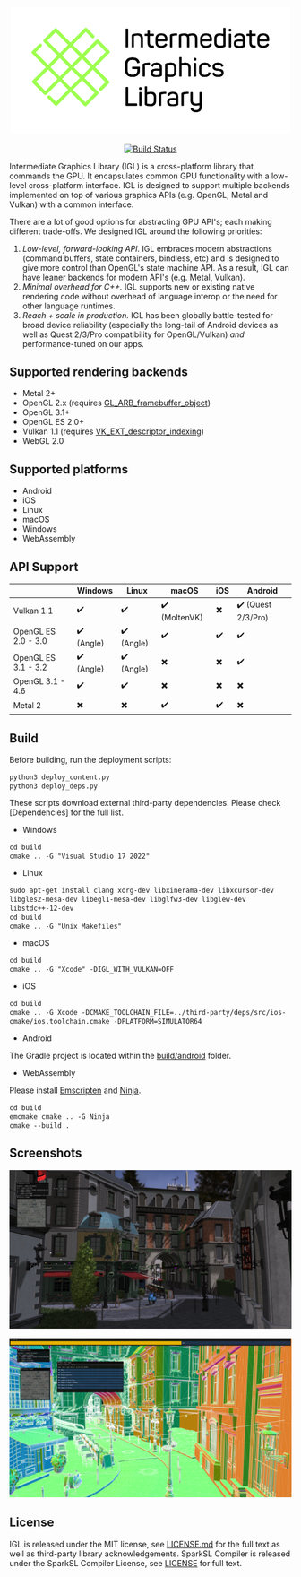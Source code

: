 <div align="center">
  <picture>
    <source media="(prefers-color-scheme: dark)" srcset="https://github.com/facebook/igl/blob/main/.github/igl-full-color-white.svg?raw=true">
    <source media="(prefers-color-scheme: light)" srcset="https://github.com/facebook/igl/blob/main/.github/igl-full-color-black.svg?raw=true">
    <img alt="IGL Logo" src=".github/igl-full-color-black.svg" width="500">
  </picture>

  [![Build Status](https://github.com/facebook/igl/actions/workflows/c-cpp.yml/badge.svg)](https://github.com/facebook/igl/actions)

</div>

Intermediate Graphics Library (IGL) is a cross-platform library that commands the GPU. It encapsulates
common GPU functionality with a low-level cross-platform interface. IGL is designed to support multiple
backends implemented on top of various graphics APIs (e.g. OpenGL, Metal and Vulkan) with a common interface.

There are a lot of good options for abstracting GPU API's; each making different trade-offs. We designed IGL around the following priorities:

1. *Low-level, forward-looking API.* IGL embraces modern abstractions (command buffers, state containers, bindless, etc) and is designed to give more control than OpenGL's state machine API. As a result, IGL can have leaner backends for modern API's (e.g. Metal, Vulkan).
2. *Minimal overhead for C++.* IGL supports new or existing native rendering code without overhead of language interop or the need for other language runtimes.
3. *Reach + scale in production.* IGL has been globally battle-tested for broad device reliability (especially the long-tail of Android devices as well as Quest 2/3/Pro compatibility for OpenGL/Vulkan) *and* performance-tuned on our apps.

## Supported rendering backends

 * Metal 2+
 * OpenGL 2.x (requires [GL_ARB_framebuffer_object](https://registry.khronos.org/OpenGL/extensions/ARB/ARB_framebuffer_object.txt))
 * OpenGL 3.1+
 * OpenGL ES 2.0+
 * Vulkan 1.1 (requires [VK_EXT_descriptor_indexing](https://registry.khronos.org/vulkan/specs/1.3-extensions/man/html/VK_EXT_descriptor_indexing.html))
 * WebGL 2.0

## Supported platforms

 * Android
 * iOS
 * Linux
 * macOS
 * Windows
 * WebAssembly

## API Support

|                          | Windows                    | Linux                      | macOS                         | iOS                           | Android                          |
| ------------------------ | -------------------------- | -------------------------- | ----------------------------- | ----------------------------- | -------------------------------- |
| Vulkan 1.1               | :heavy_check_mark:         | :heavy_check_mark:         | :heavy_check_mark: (MoltenVK) | :heavy_multiplication_x:      | :heavy_check_mark: (Quest 2/3/Pro) |
| OpenGL ES 2.0 - 3.0      | :heavy_check_mark: (Angle) | :heavy_check_mark: (Angle) | :heavy_check_mark:            | :heavy_check_mark:            | :heavy_check_mark:               |
| OpenGL ES 3.1 - 3.2      | :heavy_check_mark: (Angle) | :heavy_check_mark: (Angle) | :heavy_multiplication_x:      | :heavy_multiplication_x:      | :heavy_check_mark:               |
| OpenGL 3.1 - 4.6         | :heavy_check_mark:         | :heavy_check_mark:         | :heavy_multiplication_x:      | :heavy_multiplication_x:      | :heavy_multiplication_x:         |
| Metal 2                  | :heavy_multiplication_x:   | :heavy_multiplication_x:   | :heavy_check_mark:            | :heavy_check_mark:            | :heavy_multiplication_x:         |

## Build

Before building, run the deployment scripts:

```
python3 deploy_content.py
python3 deploy_deps.py

```

These scripts download external third-party dependencies. Please check [Dependencies] for the full list.

* Windows

```
cd build
cmake .. -G "Visual Studio 17 2022"
```

* Linux

```
sudo apt-get install clang xorg-dev libxinerama-dev libxcursor-dev libgles2-mesa-dev libegl1-mesa-dev libglfw3-dev libglew-dev libstdc++-12-dev
cd build
cmake .. -G "Unix Makefiles"
```

* macOS

```
cd build
cmake .. -G "Xcode" -DIGL_WITH_VULKAN=OFF
```

* iOS

```
cd build
cmake .. -G Xcode -DCMAKE_TOOLCHAIN_FILE=../third-party/deps/src/ios-cmake/ios.toolchain.cmake -DPLATFORM=SIMULATOR64
```

* Android

The Gradle project is located within the [build/android](./build/android/) folder.

* WebAssembly

Please install [Emscripten](https://emscripten.org/docs/getting_started/downloads.html) and [Ninja](https://ninja-build.org/).

```
cd build
emcmake cmake .. -G Ninja
cmake --build .
```

## Screenshots

![image](.github/screenshot01.png)

![image](.github/screenshot02.png)

## License

IGL is released under the MIT license, see [LICENSE.md](./LICENSE.md) for the full text as well as third-party library
acknowledgements. SparkSL Compiler is released under the SparkSL Compiler License, see [LICENSE](https://github.com/facebook/igl/releases/download/SparkSL/SparkSL.LICENSE) for full text.
